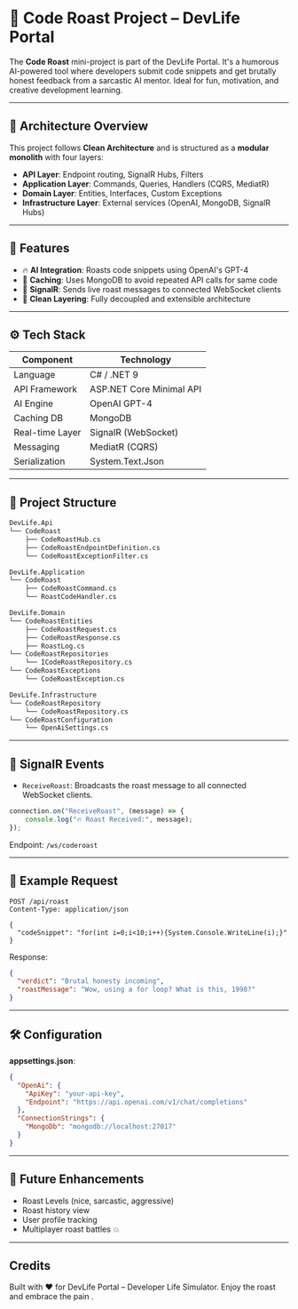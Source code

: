 # 📄 Code Roast Project – DevLife Portal

The **Code Roast** mini-project is part of the DevLife Portal. It's a humorous AI-powered tool where developers submit code snippets and get brutally honest feedback from a sarcastic AI mentor. Ideal for fun, motivation, and creative development learning.

---


## 🧱 Architecture Overview
This project follows **Clean Architecture** and is structured as a **modular monolith** with four layers:

- **API Layer**: Endpoint routing, SignalR Hubs, Filters
- **Application Layer**: Commands, Queries, Handlers (CQRS, MediatR)
- **Domain Layer**: Entities, Interfaces, Custom Exceptions
- **Infrastructure Layer**: External services (OpenAI, MongoDB, SignalR Hubs)

---

## 🚀 Features

- 🔥 **AI Integration**: Roasts code snippets using OpenAI's GPT-4
- 🧠 **Caching**: Uses MongoDB to avoid repeated API calls for same code
- 📡 **SignalR**: Sends live roast messages to connected WebSocket clients
- 🧼 **Clean Layering**: Fully decoupled and extensible architecture

---

## ⚙️ Tech Stack

| Component       | Technology              |
|----------------|--------------------------|
| Language        | C# / .NET 9             |
| API Framework   | ASP.NET Core Minimal API|
| AI Engine       | OpenAI GPT-4            |
| Caching DB      | MongoDB                 |
| Real-time Layer | SignalR (WebSocket)     |
| Messaging       | MediatR (CQRS)          |
| Serialization   | System.Text.Json        |

---

## 📂 Project Structure

```bash
DevLife.Api
└── CodeRoast
    ├── CodeRoastHub.cs
    ├── CodeRoastEndpointDefinition.cs
    └── CodeRoastExceptionFilter.cs

DevLife.Application
└── CodeRoast
    ├── CodeRoastCommand.cs
    └── RoastCodeHandler.cs

DevLife.Domain
└── CodeRoastEntities
    ├── CodeRoastRequest.cs
    ├── CodeRoastResponse.cs
    ├── RoastLog.cs
└── CodeRoastRepositories
    └── ICodeRoastRepository.cs
└── CodeRoastExceptions
    └── CodeRoastException.cs

DevLife.Infrastructure
└── CodeRoastRepository
    └── CodeRoastRepository.cs
└── CodeRoastConfiguration
    └── OpenAiSettings.cs
```

---

## 📡 SignalR Events
- `ReceiveRoast`: Broadcasts the roast message to all connected WebSocket clients.

```js
connection.on("ReceiveRoast", (message) => {
    console.log("🔥 Roast Received:", message);
});
```

Endpoint: `/ws/coderoast`

---

## 🧪 Example Request
```http
POST /api/roast
Content-Type: application/json

{
  "codeSnippet": "for(int i=0;i<10;i++){System.Console.WriteLine(i);}"
}
```

Response:
```json
{
  "verdict": "Brutal honesty incoming",
  "roastMessage": "Wow, using a for loop? What is this, 1998?"
}
```

---

## 🛠 Configuration
**appsettings.json**:
```json
{
  "OpenAi": {
    "ApiKey": "your-api-key",
    "Endpoint": "https://api.openai.com/v1/chat/completions"
  },
  "ConnectionStrings": {
    "MongoDb": "mongodb://localhost:27017"
  }
}
```

---

## 🧠 Future Enhancements
- Roast Levels (nice, sarcastic, aggressive)
- Roast history view
- User profile tracking
- Multiplayer roast battles 💥

---

##  Credits
Built with ❤️ for DevLife Portal – Developer Life Simulator. Enjoy the roast and embrace the pain .

